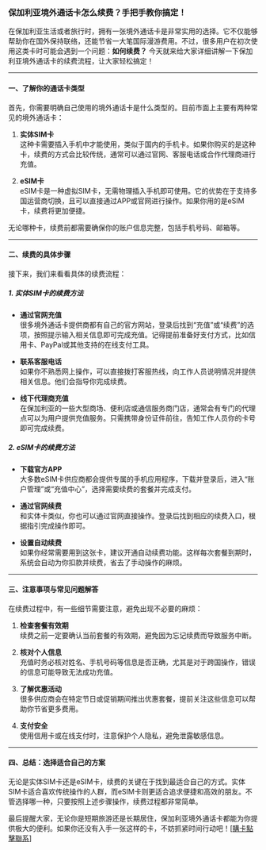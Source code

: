 ### 保加利亚境外通话卡怎么续费？手把手教你搞定！

在保加利亚生活或者旅行时，拥有一张境外通话卡是非常实用的选择。它不仅能够帮助你在国外保持联络，还能节省一大笔国际漫游费用。不过，很多用户在初次使用这类卡时可能会遇到一个问题：**如何续费？** 今天就来给大家详细讲解一下保加利亚境外通话卡的续费流程，让大家轻松搞定！

---

#### **一、了解你的通话卡类型**
首先，你需要明确自己使用的境外通话卡是什么类型的。目前市面上主要有两种常见的境外通话卡：

1. **实体SIM卡**  
   这种卡需要插入手机中才能使用，类似于国内的手机卡。如果你购买的是这种卡，续费的方式会比较传统，通常可以通过官网、客服电话或合作代理商进行充值。

2. **eSIM卡**  
   eSIM卡是一种虚拟SIM卡，无需物理插入手机即可使用。它的优势在于支持多国运营商切换，且可以直接通过APP或官网进行操作。如果你用的是eSIM卡，续费将更加便捷。

无论哪种卡，续费前都需要确保你的账户信息完整，包括手机号码、邮箱等。

---

#### **二、续费的具体步骤**
接下来，我们来看看具体的续费流程：

##### **1. 实体SIM卡的续费方法**
- **通过官网充值**  
  很多境外通话卡提供商都有自己的官方网站，登录后找到“充值”或“续费”的选项，按照提示输入相关信息即可完成充值。记得提前准备好支付方式，比如信用卡、PayPal或其他支持的在线支付工具。

- **联系客服电话**  
  如果你不熟悉网上操作，可以直接拨打客服热线，向工作人员说明情况并提供相关信息。他们会指导你完成续费。

- **线下代理商充值**  
  在保加利亚的一些大型商场、便利店或通信服务商门店，通常会有专门的代理点可以为用户提供充值服务。只需携带身份证件前往，告知工作人员你的卡号即可完成续费。

##### **2. eSIM卡的续费方法**
- **下载官方APP**  
  大多数eSIM卡供应商都会提供专属的手机应用程序，下载并登录后，进入“账户管理”或“充值中心”，选择需要续费的套餐并完成支付。

- **通过官网续费**  
  和实体卡类似，你也可以通过官网直接操作。登录后找到相应的续费入口，根据指引完成操作即可。

- **设置自动续费**  
  如果你经常需要用到这张卡，建议开通自动续费功能。这样每次套餐到期时，系统会自动为你扣款并续费，省去了手动操作的麻烦。

---

#### **三、注意事项与常见问题解答**
在续费过程中，有一些细节需要注意，避免出现不必要的麻烦：

1. **检查套餐有效期**  
   续费之前一定要确认当前套餐的有效期，避免因为忘记续费而导致服务中断。

2. **核对个人信息**  
   充值时务必核对姓名、手机号码等信息是否正确，尤其是对于跨国操作，错误的信息可能导致无法成功充值。

3. **了解优惠活动**  
   很多供应商会在特定节日或促销期间推出优惠套餐，提前关注这些信息可以帮助你节省更多费用。

4. **支付安全**  
   使用信用卡或在线支付时，注意保护个人隐私，避免泄露敏感信息。

---

#### **四、总结：选择适合自己的方案**
无论是实体SIM卡还是eSIM卡，续费的关键在于找到最适合自己的方式。实体SIM卡适合喜欢传统操作的人群，而eSIM卡则更适合追求便捷和高效的朋友。不管选择哪一种，只要按照上述步骤操作，续费过程都非常简单。

最后提醒大家，无论你是短期旅游还是长期居住，保加利亚境外通话卡都能为你提供极大的便利。如果你还没有入手一张这样的卡，不妨抓紧时间行动吧！[[購卡點擊聯系](https://t.me/s/esim1088)]